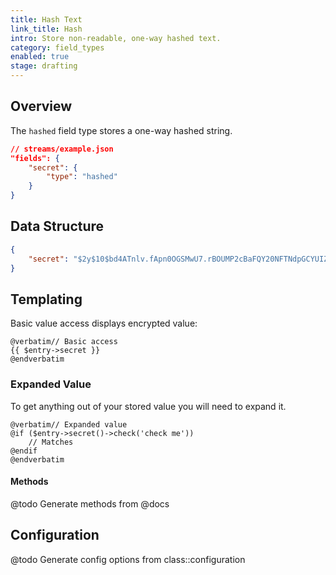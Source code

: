 ```yaml
---
title: Hash Text
link_title: Hash
intro: Store non-readable, one-way hashed text.
category: field_types
enabled: true
stage: drafting
---
```


## Overview

The `hashed` field type stores a one-way hashed string.

```json
// streams/example.json
"fields": {
    "secret": {
        "type": "hashed"
    }
}
```

## Data Structure

```json
{
    "secret": "$2y$10$bd4ATnlv.fApn0OGSMwU7.rBOUMP2cBaFQY20NFTNdpGCYUIZMEMm"
}
```

## Templating

Basic value access displays encrypted value:

```blade
@verbatim// Basic access
{{ $entry->secret }}
@endverbatim
```

### Expanded Value

To get anything out of your stored value you will need to expand it.

```blade
@verbatim// Expanded value
@if ($entry->secret()->check('check me'))
    // Matches
@endif
@endverbatim
```

#### Methods

@todo Generate methods from @docs



## Configuration

@todo Generate config options from class::configuration
